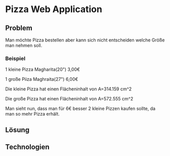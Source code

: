 # Pizza Web Application

## Problem

Man möchte Pizza bestellen aber kann sich nicht entscheiden welche Größe man nehmen soll.

### Beispiel

1 kleine Pizza Magharita(20") 3,00€

1 große Piiza Maghraita(27") 6,00€

Die kleine Pizza hat einen Flächeninhalt von A=314.159 cm^2

Die große Pizza hat einen Flächeninhalt von A=572.555 cm^2

Man sieht nun, dass man für 6€ besser 2 kleine Pizzen kaufen sollte,
da man so mehr Pizza erhält.

## Lösung

## Technologien
